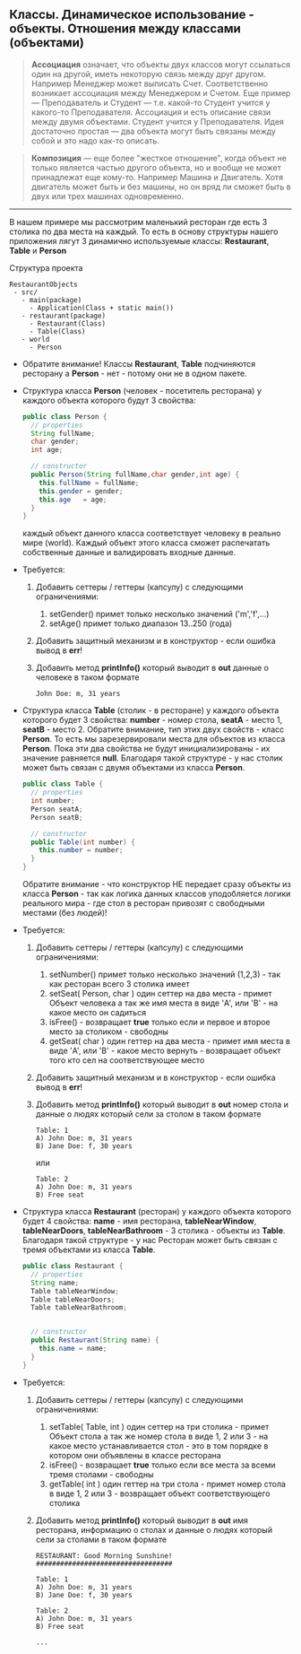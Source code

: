 ## Классы. Динамическое использование - объекты. Отношения между классами (объектами)


> **Ассоциация** означает, что объекты двух классов могут ссылаться один на другой, иметь некоторую связь между друг другом. Например Менеджер может выписать Счет. Соответственно возникает ассоциация между Менеджером и Счетом. Еще пример — Преподаватель и Студент — т.е. какой-то Студент учится у какого-то Преподавателя. Ассоциация и есть описание связи между двумя объектами. Студент учится у Преподавателя. Идея достаточно простая — два объекта могут быть связаны между собой и это надо как-то описать.

> **Композиция** — еще более "жесткое отношение", когда объект не только является частью другого объекта, но и вообще не может принадлежат еще кому-то. Например Машина и Двигатель. Хотя двигатель может быть и без машины, но он вряд ли сможет быть в двух или трех машинах одновременно. 

---

В нашем примере мы рассмотрим маленький ресторан где есть 3 столика по два места на каждый. То есть в основу структуры нашего приложения лягут 3 динамично используемые классы: **Restaurant**, **Table** и **Person**

Структура проекта

```
RestaurantObjects
 - src/
   - main(package)
     - Application(Class + static main())
   - restaurant(package)
     - Restaurant(Class)
     - Table(Class)
   - world
     - Person  
```
* Обратите внимание! Классы  **Restaurant**, **Table** подчиняются ресторану а **Person** - нет - потому они не в одном пакете.

* Структура класса **Person** (человек - посетитель ресторана) у каждого объекта которого будут 3 свойства: 
 
  ```java
  public class Person {
    // properties
    String fullName;
    char gender;
    int age;

    // constructor
    public Person(String fullName,char gender,int age) {
      this.fullName = fullName;
      this.gender = gender;
      this.age   = age;
    }      
  }
  ```  
  каждый объект данного класса соответствует человеку в реально мире (world). Каждый объект этого класса сможет распечатать собственные данные и валидировать входные данные.
  
* Требуется:
  1. Добавить сеттеры / геттеры (капсулу) с следующими ограничениями:
     1. setGender() примет только несколько значений ('m','f',...)
     2. setAge() примет только диапазон 13..250 (года)
  2. Добавить защитный механизм и в конструктор - если ошибка вывод в **err**!
  3. Добавить метод **printInfo()** который выводит в **out** данные о человеке в таком формате
    
     ```John Doe: m, 31 years``` 

* Структура класса **Table** (столик - в ресторане) у каждого объекта которого будет 3 свойства: **number** - номер стола, **seatA** - место 1, **seatB** - место 2. Обратите внимание, тип этих двух свойств - класс **Person**. То есть мы зарезервировали места для объектов из класса **Person**. Пока эти два свойства не будут инициализированы - их значение равняется **null**. 
Благодаря такой структуре - у нас столик может быть связан с двумя объектами из класса **Person**.

 
  ```java
  public class Table {
    // properties
    int number;
    Person seatA;
    Person seatB;

    // constructor
    public Table(int number) {
      this.number = number;
    }      
  }
  ```  
  Обратите внимание - что конструктор НЕ передает сразу объекты из класса **Person** - так как логика данных классов уподобляется логики реального мира - где стол в ресторан привозят с свободными местами (без людей)!

* Требуется:
  1. Добавить сеттеры / геттеры (капсулу) с следующими ограничениями:
     1. setNumber() примет только несколько значений (1,2,3) - так как ресторан всего 3 столика имеет
     2. setSeat( Person, char ) один сеттер на два места - примет Объект человека а так же имя места в виде 'A', или 'B' - на какое место он садиться
     3. isFree() - возвращает **true** только если и первое и второе место за столиком - свободны
     4. getSeat( char ) один геттер на два места - примет имя места в виде 'A', или 'B' - какое место вернуть - возвращает объект того кто сел на соответствующее место
  2. Добавить защитный механизм и в конструктор - если ошибка вывод в **err**!
  3. Добавить метод **printInfo()** который выводит в **out** номер стола и данные о людях который сели за столом в таком формате
    
     ```
     Table: 1
     A) John Doe: m, 31 years
     B) Jane Doe: f, 30 years
     ```

     или

     ```
     Table: 2
     A) John Doe: m, 31 years
     B) Free seat
     ``` 
    
 
* Структура класса **Restaurant** (ресторан) у каждого объекта которого будет 4 свойства: **name** - имя ресторана, **tableNearWindow**, **tableNearDoors**, **tableNearBathroom** - 3 столика - объекты из **Table**.
Благодаря такой структуре - у нас Ресторан может быть связан с тремя объектами из класса **Table**.

 
  ```java
  public class Restaurant {
    // properties
    String name;
    Table tableNearWindow;
    Table tableNearDoors;
    Table tableNearBathroom;


    // constructor
    public Restaurant(String name) {
      this.name = name;
    }      
  }
  ```  
  
* Требуется:
  1. Добавить сеттеры / геттеры (капсулу) с следующими ограничениями:
     1. setTable( Table, int ) один сеттер на три столика - примет Объект стола а так же номер стола в виде 1, 2 или 3 - на какое место устанавливается стол - это в том порядке в котором они объявлены в классе ресторана
     3. isFree() - возвращает **true** только если все места за всеми тремя столами - свободны
     4. getTable( int ) один геттер на три стола - примет номер стола в виде 1, 2 или 3 - возвращает объект соответствующего столика 
  3. Добавить метод **printInfo()** который выводит в **out** имя ресторана, информацию о столах и данные о людях который сели за столами в таком формате
    
     ```
     RESTAURANT: Good Morning Sunshine!
     ##################################
     
     Table: 1
     A) John Doe: m, 31 years
     B) Jane Doe: f, 30 years

     Table: 2
     A) John Doe: m, 31 years
     B) Free seat

     ...
     ``` 
    
 